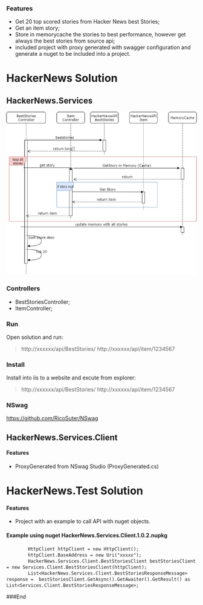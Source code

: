### Features

- Get 20 top scored stories from Hacker News best Stories;
- Get an item story;
- Store in memorycache the stories to best performance, however get always the best stories from source api;
- included project with proxy generated with swagger configuration and generate a nuget to be included into a project.

# HackerNews Solution

HackerNews.Services
-------------
![](https://github.com/amiguelr/HackersNews/blob/master/images/flowdiagram.png)

### Controllers
- BestStoriesController;
- ItemController;

### Run
Open solution and run:

> http://xxxxxx/api/BestStories/
> http://xxxxxx/api/item/1234567

### Install
Install into iis to a website and excute from explorer:

> http://xxxxxx/api/BestStories/
> http://xxxxxx/api/item/1234567
                    
### NSwag
https://github.com/RicoSuter/NSwag


HackerNews.Services.Client
-------------

#### Features
- ProxyGenerated from NSwag Studio (ProxyGenerated.cs)


# HackerNews.Test Solution

#### Features
- Project with an example to call API with nuget objects.

#### Example using nuget HackerNews.Services.Client.1.0.2.nupkg


            HttpClient httpClient = new HttpClient();
            httpClient.BaseAddress = new Uri("xxxxx");
            HackerNews.Services.Client.BestStoriesClient bestStoriesClient = new Services.Client.BestStoriesClient(httpClient);
            List<HackerNews.Services.Client.BestStoriesResponseMessage> response =  bestStoriesClient.GetAsync().GetAwaiter().GetResult() as List<Services.Client.BestStoriesResponseMessage>;

    

###End

